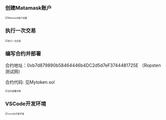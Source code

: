 

### 创建Matamask账户

<img src="C:\Users\hjm10\Desktop\learnblockchain_homework\w1\picture\Matamask账户创建.png" alt="Matamask账户创建" style="zoom:50%;" />

### 执行一次交易

<img src="C:\Users\hjm10\Desktop\learnblockchain_homework\w1\picture\执行一次交易.png" alt="执行一次交易" style="zoom:50%;" />



### 编写合约并部署

合约地址：0xb7d879890b58464446b4DC2d5d7eF3744481725E （Ropsten测试网）

合约代码: 见Mytoken.sol

<img src="C:\Users\hjm10\Desktop\learnblockchain_homework\w1\picture\合约部署详情.png" alt="合约部署详情" style="zoom:50%;" />



### VSCode开发环境

<img src="C:\Users\hjm10\Desktop\learnblockchain_homework\w1\picture\vscode开发环境.png" alt="vscode开发环境" style="zoom:50%;" />
